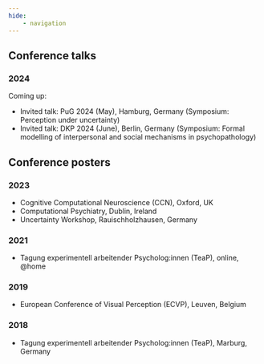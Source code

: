 ```yaml
---
hide: 
    - navigation
---
```


## Conference talks

### 2024

Coming up: 

- Invited talk: PuG 2024 (May), Hamburg, Germany (Symposium: Perception under uncertainty)
- Invited talk: DKP 2024 (June), Berlin, Germany (Symposium: Formal modelling of interpersonal and social mechanisms in psychopathology)


## Conference posters

### 2023

- Cognitive Computational Neuroscience (CCN), Oxford, UK
- Computational Psychiatry, Dublin, Ireland
- Uncertainty Workshop, Rauischholzhausen, Germany

### 2021

- Tagung experimentell arbeitender Psycholog:innen (TeaP), online, @home


### 2019

- European Conference of Visual Perception (ECVP), Leuven, Belgium

### 2018

- Tagung experimentell arbeitender Psycholog:innen (TeaP), Marburg, Germany
